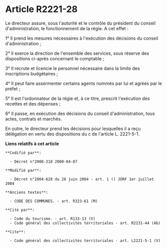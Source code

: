 # Article R2221-28

Le directeur assure, sous l'autorité et le contrôle du président du conseil d'administration, le fonctionnement de la régie.
A cet effet : 

1° Il prend les mesures nécessaires à l'exécution des décisions du conseil d'administration ; 

2° Il exerce la direction de l'ensemble des services, sous réserve des dispositions ci-après concernant le comptable ; 

3° Il recrute et licencie le personnel nécessaire dans la limite des inscriptions budgétaires ; 

4° Il peut faire assermenter certains agents nommés par lui et agréés par le préfet ; 

5° Il est l'ordonnateur de la régie et, à ce titre, prescrit l'exécution des recettes et des dépenses ; 

6° Il passe, en exécution des décisions du conseil d'administration, tous actes, contrats et marchés. 

En outre, le directeur prend les décisions pour lesquelles il a reçu délégation en vertu des dispositions du c de l'article
L. 2221-5-1.

**Liens relatifs à cet article**

	**Codifié par**:

	  - Décret n°2000-318 2000-04-07

	**Modifié par**:

	  - Décret n°2004-628 du 28 juin 2004 - art. 1 () JORF 1er juillet 2004

	**Anciens textes**:

	  - CODE DES COMMUNES. - art. R323-61 (M)

	**Cité par**:

	  - Code du tourisme. - art. R133-13 (V)
	  - Code général des collectivités territoriales - art. R2231-44 (Ab)

	**Cite**:

	  - Code général des collectivités territoriales - art. L2221-5-1 (V)

